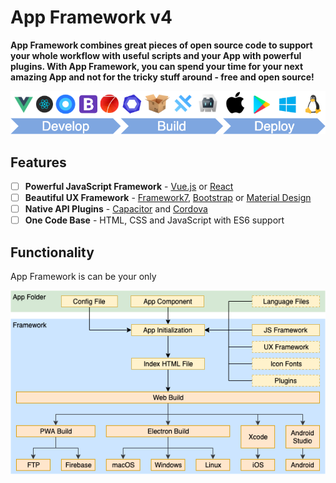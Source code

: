 # App Framework v4

**App Framework combines great pieces of open source code to support your whole workflow with useful scripts and your App with powerful plugins. With App Framework, you can spend your time for your next amazing App and not for the tricky stuff around - free and open source!**

![Process](./docs/images/processSmall.png)

## Features

- [ ] **Powerful JavaScript Framework** - [Vue.js](https://vuejs.org/) or [React](https://reactjs.org/)
- [ ] **Beautiful UX Framework** - [Framework7](https://framework7.io/), [Bootstrap](https://getbootstrap.com/) or [Material Design](https://material.io/design/)
- [ ] **Native API Plugins** - [Capacitor](https://capacitor.ionicframework.com/) and [Cordova](https://cordova.apache.org/)
- [ ] **One Code Base** - HTML, CSS and JavaScript with ES6 support

## Functionality

App Framework is can be your only

![Build Flow](./docs/images/buildFlow.png)
